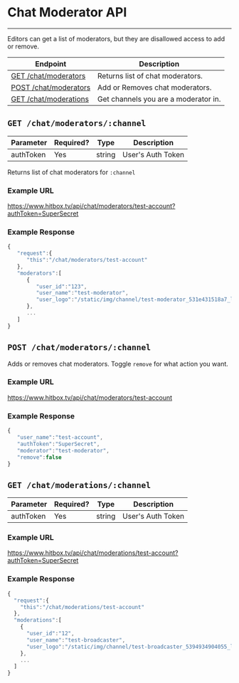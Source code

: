 # Chat Moderator API
***

Editors can get a list of moderators, but they are disallowed access to add or remove.

| Endpoint | Description |
| ---- | --------------- |
| [GET /chat/moderators](/chat/moderators.md#get-chatmoderatorschannel) | Returns list of chat moderators. |
| [POST /chat/moderators](/chat/moderators.md#post-chatmoderatorschannel) | Add or Removes chat moderators. |
| [GET /chat/moderations](/chat/moderators.md#get-chatmoderationschannel) | Get channels you are a moderator in. |

## `GET /chat/moderators/:channel`

| Parameter | Required? | Type | Description |
| --- | --- | --- | --- |
| authToken | Yes | string | User's Auth Token |

Returns list of chat moderators for `:channel`

### Example URL

https://www.hitbox.tv/api/chat/moderators/test-account?authToken=SuperSecret

### Example Response 

```javascript
{
   "request":{
      "this":"/chat/moderators/test-account"
   },
   "moderators":[
      {
         "user_id":"123",
         "user_name":"test-moderator",
         "user_logo":"/static/img/channel/test-moderator_531e431518a7_large.png"
      },
      ...
   ]
}
```

## `POST /chat/moderators/:channel`

Adds or removes chat moderators. Toggle `remove` for what action you want.

### Example URL

https://www.hitbox.tv/api/chat/moderators/test-account

### Example Response 


```javascript
{
   "user_name":"test-account",
   "authToken":"SuperSecret",
   "moderator":"test-moderator",
   "remove":false
}
```

## `GET /chat/moderations/:channel`

| Parameter | Required? | Type | Description |
| --- | --- | --- | --- |
| authToken | Yes | string | User's Auth Token |

### Example URL

https://www.hitbox.tv/api/chat/moderations/test-account?authToken=SuperSecret

### Example Response

```javascript
{
  "request":{
    "this":"/chat/moderations/test-account"
  },
  "moderations":[
    {
      "user_id":"12",
      "user_name":"test-broadcaster",
      "user_logo":"/static/img/channel/test-broadcaster_5394934904055_large.jpg"
    },
    ...
  ]
}
```

